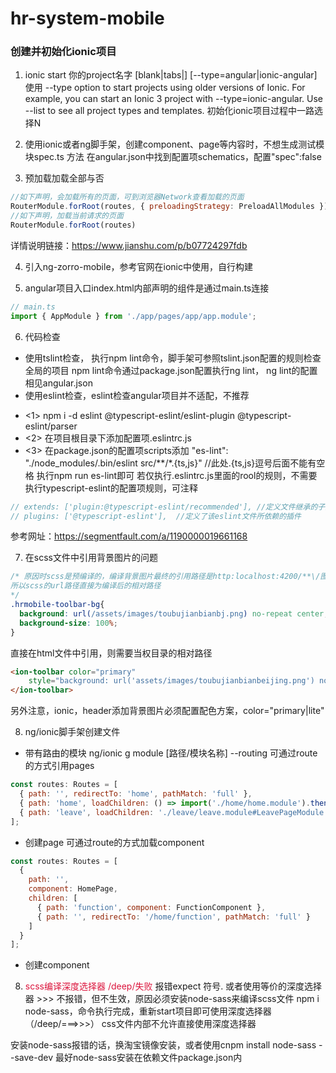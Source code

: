# hr-system-mobile

### 创建并初始化ionic项目
1. ionic start 你的project名字 [blank|tabs|] [--type=angular|ionic-angular]
使用 --type option to start projects using older versions of Ionic. 
For example, you can start an Ionic 3 project with --type=ionic-angular. 
Use --list to see all project types and templates.
初始化ionic项目过程中一路选择N

2. 使用ionic或者ng脚手架，创建component、page等内容时，不想生成测试模块spec.ts
方法 在angular.json中找到配置项schematics，配置"spec":false

3. 预加载加载全部与否
```javascript
//如下声明，会加载所有的页面，可到浏览器Network查看加载的页面
RouterModule.forRoot(routes, { preloadingStrategy: PreloadAllModules })
//如下声明，加载当前请求的页面
RouterModule.forRoot(routes)
```
详情说明链接：https://www.jianshu.com/p/b07724297fdb

4. 引入ng-zorro-mobile，参考官网在ionic中使用，自行构建

5. angular项目入口index.html内部声明的组件<app-root></app-root>是通过main.ts连接
```javascript
// main.ts
import { AppModule } from './app/pages/app/app.module';
```
6. 代码检查

* 使用tslint检查，
    执行npm lint命令，脚手架可参照tslint.json配置的规则检查全局的项目
npm lint命令通过package.json配置执行ng lint， ng lint的配置相见angular.json
* 使用eslint检查，eslint检查angular项目并不适配，不推荐
+ <1> npm i -d eslint @typescript-eslint/eslint-plugin @typescript-eslint/parser
+ <2> 在项目根目录下添加配置项.eslintrc.js
+ <3> 在package.json的配置项scripts添加
"es-lint": "./node_modules/.bin/eslint src/**/*.{ts,js}"  //此处.{ts,js}逗号后面不能有空格
执行npm run es-lint即可
若仅执行.eslintrc.js里面的rool的规则，不需要执行typescript-eslint的配置项规则，可注释
```javascript
// extends: ['plugin:@typescript-eslint/recommended'], //定义文件继承的子规范
// plugins: ['@typescript-eslint'],  //定义了该eslint文件所依赖的插件
```
参考网址：https://segmentfault.com/a/1190000019661168

7. 在scss文件中引用背景图片的问题
```css
/* 原因时scss是预编译的，编译背景图片最终的引用路径是http:localhost:4200/**\/图片名称.jpg
所以scss的url路径直接为编译后的相对路径
*/
.hrmobile-toolbar-bg{
  background: url(/assets/images/toubujianbianbj.png) no-repeat center;
  background-size: 100%;
}
```
直接在html文件中引用，则需要当权目录的相对路径
```html
<ion-toolbar color="primary"
    style="background: url('assets/images/toubujianbianbeijing.png') no-repeat center;background-size: 100%;">
</ion-toolbar>
```
另外注意，ionic，header添加背景图片必须配置配色方案，color="primary|lite"

8. ng/ionic脚手架创建文件
* 带有路由的模块
ng/ionic g module [路径/模块名称] --routing
可通过route的方式引用pages
```javascript
const routes: Routes = [
  { path: '', redirectTo: 'home', pathMatch: 'full' },
  { path: 'home', loadChildren: () => import('./home/home.module').then( m => m.HomePageModule)},
  { path: 'leave', loadChildren: './leave/leave.module#LeavePageModule' }
];
```
* 创建page
可通过route的方式加载component
```javascript
const routes: Routes = [
  {
    path: '',
    component: HomePage,
    children: [
      { path: 'function', component: FunctionComponent }, 
      { path: '', redirectTo: '/home/function', pathMatch: 'full' }
    ]
  }
];
```
* 创建component

8. <font color="Crimson">scss编译深度选择器 /deep/失败</font>
报错expect 符号.
或者使用等价的深度选择器 >>> 不报错，但不生效，原因必须安装node-sass来编译scss文件
npm i node-sass，命令执行完成，重新start项目即可使用深度选择器（/deep/===>>>）
css文件内部不允许直接使用深度选择器

安装node-sass报错的话，换淘宝镜像安装，或者使用cnpm install node-sass --save-dev
最好node-sass安装在依赖文件package.json内